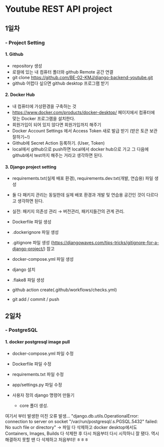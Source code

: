 # Youtube REST API project

## 1일차
### - Project Setting
#### 1. Github
- repository 생성
- 로컬에 있는 내 컴퓨터 폴더와 github Remote 공간 연결
- git clone https://github.com/BE-02-KMJ/django-backend-youtube.git
- github 어렵다 싶으면 github desktop 프로그램 받기

#### 2. Docker Hub
- 내 컴퓨터에 가상환경을 구축하는 것
- https://www.docker.com/products/docker-desktop/ 페이지에서 컴퓨터에 맞는 Docker 프로그램을 설치한다.
- 회원가입이 되어 있지 않다면 회원가입까지 해주기
- Docker Account Settings 에서 Access Token 새로 발급 받기 (받은 토큰 보관 잘하기~!)
- Github에 Secret Action 등록하기. (User, Token)
- local에서 github으로 push하면 local에서 docker hub으로 가고 그 다음에 github에서 test까지 해주는 거라고 생각하면 된다.

#### 3. Django project setting
- requirements.txt(실제 배포 환경),  requirements.dev.txt(개발, 연습용) 파일 생성
- 둘 다 패키지 관리는 동일한데 실제 배포 환경과 개발 및 연습용 공간인 것이 다르다고 생각하면 된다.
- 실전: 패키지 의존성 관리 → 버전관리, 패키지들간의 관계 관리.

- Dockerfile 파일 생성
- .dockerignore 파일 생성
- .gitignore 파일 생성
(https://djangowaves.com/tips-tricks/gitignore-for-a-django-project/) 참고

- docker-compose.yml 파일 생성
- django 설치
- .flake8 파일 생성

- github action create(.github/workflows/checks.yml)
- git add / commit / push

## 2일차
### - PostgreSQL
#### 1. docker postgresql image pull
- docker-compose.yml 파일 수정
- Dockerfile 파일 수정
- requirements.txt 파일 수정
- app/settings.py 파일 수정

- 사용자 정의 django 명령어 만들기 
  - core 폴더 생성.

여기서 부터 발생한 미친 오류 발생...
"django.db.utils.OperationalError: connection to server on socket "/var/run/postgresql/.s.PGSQL.5432" failed: No such file or directory"
→ 파일 다 삭제하고 docker desktop에서도 Containers, Images, Builds 다 삭제한 후 다시 처음부터 다시 시작하니 잘 됐다.
역시 해결하지 못할 땐 다 삭제하고 처음부터! ㅎㅎㅎ